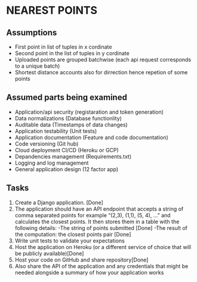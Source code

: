 # NEAREST POINTS

## Assumptions 
- First point in list of tuples in x cordinate
- Second point in the list of tuples in y cordinate
- Uploaded points are grouped batchwise (each api request corresponds to a unique batch)
- Shortest distance accounts also for dirrection hence repetion of some points


## Assumed parts being examined 
- Application/api security (registaration and token generation)
- Data normalizations (Database functionlity)
- Auditable data (Timestamps of data changes)
- Application testability (Unit tests)
- Application documentation (Feature and code documentation)
- Code versioning (Git hub)
- Cloud deployment CI/CD (Heroku or GCP)
- Depandencies management (Requirements.txt)
- Logging and log management
- General application design (12 factor app)



## Tasks
1. Create a Django application. [Done]
2. The application should have an API endpoint that accepts a string of comma separated
points for example “(2,3), (1,1), (5, 4), ...” and calculates the closest points. It then stores them
in a table with the following details: 
-The string of points submitted [Done]
-The result of the computation: the closest points pair [Done]
3. Write unit tests to validate your expectations
4. Host the application on Heroku (or a different service of choice that will be publicly
available)[Done]
5. Host your code on GitHub and share repository[Done]
6. Also share the API of the application and any credentials that might be needed alongside a
summary of how your application works
